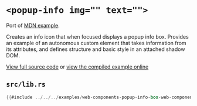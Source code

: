 # `<popup-info img="" text="">`

Port of [MDN example](https://github.com/mdn/web-components-examples/tree/master/popup-info-box-web-component).

Creates an info icon that when focused displays a popup info box. Provides an example of an autonomous custom element that takes information from its attributes, and defines structure and basic style in an attached shadow DOM.

[View full source code][code] or [view the compiled example online][online]

[online]: https://rustwasm.github.io/wasm-bindgen/exbuild/web-components-popup-info-box-web-component/
[code]: https://github.com/rustwasm/wasm-bindgen/tree/master/examples/web-components-popup-info-box-web-component

## `src/lib.rs`

```rust
{{#include ../../../examples/web-components-popup-info-box-web-component/src/lib.rs}}
```